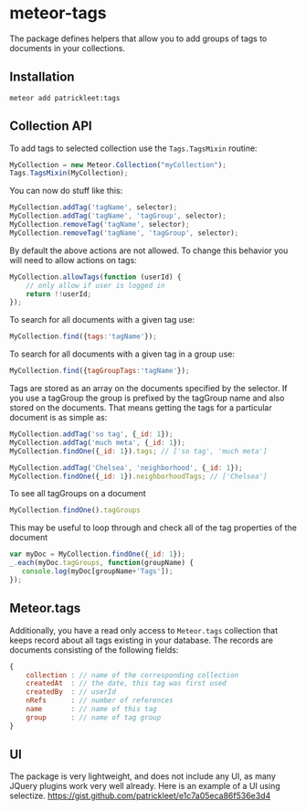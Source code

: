 # meteor-tags

The package defines helpers that allow you to
add groups of tags to documents in your collections.

## Installation
```
meteor add patrickleet:tags
```

## Collection API

To add tags to selected collection use the `Tags.TagsMixin` routine:
```javascript
MyCollection = new Meteor.Collection("myCollection");
Tags.TagsMixin(MyCollection);
```
You can now do stuff like this:
```javascript
MyCollection.addTag('tagName', selector);
MyCollection.addTag('tagName', 'tagGroup', selector);
MyCollection.removeTag('tagName', selector);
MyCollection.removeTag('tagName', 'tagGroup', selector);
```
By default the above actions are not allowed. To change this behavior
you will need to allow actions on tags:
```javascript
MyCollection.allowTags(function (userId) {
    // only allow if user is logged in
    return !!userId;
});
```
To search for all documents with a given tag use:
```javascript
MyCollection.find({tags:'tagName'});
```

To search for all documents with a given tag in a group use:
```javascript
MyCollection.find({tagGroupTags:'tagName'});
```

Tags are stored as an array on the documents specified by the selector. If you use a tagGroup the group is prefixed by the tagGroup name and also stored on the documents. That means getting the tags for a particular document is as simple as:
```javascript 
MyCollection.addTag('so tag', {_id: 1});
MyCollection.addTag('much meta', {_id: 1});
MyCollection.findOne({_id: 1}).tags; // ['so tag', 'much meta']

MyCollection.addTag('Chelsea', 'neighborhood', {_id: 1});
MyCollection.findOne({_id: 1}).neighborhoodTags; // ['Chelsea']

```

To see all tagGroups on a document
```javascript
MyCollection.findOne().tagGroups 
```
This may be useful to loop through and check all of the tag properties of the document
```javascript
var myDoc = MyCollection.findOne({_id: 1});
_.each(myDoc.tagGroups, function(groupName) {
   console.log(myDoc[groupName+'Tags']);
});
```

## Meteor.tags

Additionally, you have a read only access to `Meteor.tags` collection
that keeps record about all tags existing in your database. The records
are documents consisting of the following fields:
```javascript
{
    collection : // name of the corresponding collection
    createdAt  : // the date, this tag was first used
    createdBy  : // userId
    nRefs      : // number of references
    name       : // name of this tag
    group      : // name of tag group
}
```

## UI
The package is very lightweight, and does not include any UI, as many
JQuery plugins work very well already. Here is an example of a UI using
selectize.
https://gist.github.com/patrickleet/e1c7a05eca86f536e3d4
